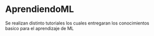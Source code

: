# AprendiendoML
Se realizan distinto tutoriales los cuales entregaran los conocimientos basico para el aprendizaje de ML
